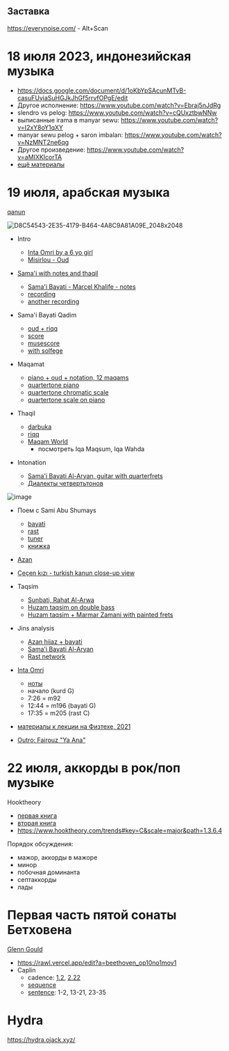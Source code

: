 Заставка
---

https://everynoise.com/ - Alt+Scan




18 июля 2023, индонезийская музыка
===
- https://docs.google.com/document/d/1oKbYpSAcunMTvB-casuFUyiaSuHGJkJhGf5rrvfOPgE/edit
- Другое исполнение: https://www.youtube.com/watch?v=Ebraj5nJdRg 
- slendro vs pelog: https://www.youtube.com/watch?v=cQUxztbwNNw 
- выписанные irama в manyar sewu: https://www.youtube.com/watch?v=I2xY8oY1qXY 
- manyar sewu pelog + saron imbalan: https://www.youtube.com/watch?v=NzMNT2ne6qg
- Другое произведение: https://www.youtube.com/watch?v=aMIXKIcorTA
- [ещё материалы](https://github.com/vpavlenko/study-music/blob/main/parts/gamelan.md)





19 июля, арабская музыка
===

[qanun](https://hmtrad.com/products/arabic-qanun-kanun-used)

![D8C54543-2E35-4179-B464-4A8C9A81A09E_2048x2048](https://github.com/vpavlenko/study-music/assets/1491908/de2ba56a-709c-4523-89f5-aa0c8533d4fd)

- Intro
  - [Inta Omri by a 6 yo girl](https://www.youtube.com/watch?v=2zifL7SgWXk)
  - [Misirlou - Oud](https://www.youtube.com/watch?v=ymTnXVKnvPY)


- [Sama'i with notes and thaqil](https://www.youtube.com/@musicechafi/search?query=%D8%B3%D9%85%D8%A7%D8%B9%D9%8A)
  - [Sama'i Bayati - Marcel Khalife - notes](https://www.youtube.com/watch?v=8uj9SlMsFVI)
  - [recording](https://www.youtube.com/watch?v=qQFhCVQ_KfI)
  - [another recording](https://www.youtube.com/watch?v=Z6V6qrglA-0)

- Sama'i Bayati Qadim
  - [oud + riqq](https://www.youtube.com/watch?v=cMVhlhJ9gX8)
  - [score](https://www.arabicmusicalscores.com/wp-content/uploads/2018/06/SamaiiBayatQadim_IbrahimMasri_ArabicMusicalScores.pdf)
  - [musescore](https://musescore.com/user/36026841/scores/6471937)
  - [with solfege](https://www.youtube.com/watch?v=-8O7vtJjkjw)


- Maqamat
  - [piano + oud + notation, 12 maqams](https://www.youtube.com/watch?v=UbwsCHAZM9E)
  - [quartertone piano](https://sites.uniarts.fi/web/quartertonepiano/play-online)
  - [quartertone chromatic scale](https://www.youtube.com/watch?v=wlhsgm98zU4)
  - [quartertone scale on piano](https://www.youtube.com/watch?v=jZkeuwyG328)


- Thaqil
  - [darbuka](https://youtu.be/kNMTnR4Ed6U?t=24)
  - [riqq](https://www.youtube.com/watch?v=E-Nv_zyeJOM)
  - [Maqam World](https://www.maqamworld.com/en/iqaa/samai_thaqil.php)
    - посмотреть Iqa Maqsum, Iqa Wahda

- Intonation
  - [Sama'i Bayati Al-Aryan, guitar with quarterfrets](https://www.youtube.com/watch?v=af5ghQLnMgw)
  - [Диалекты четвертьтонов](https://youtu.be/YCVFkircZUg?t=58)

![image](https://github.com/vpavlenko/study-music/assets/1491908/c5e0984b-221c-439f-955a-7244a56665ef)


- Поем с Sami Abu Shumays
  - [bayati](https://youtu.be/oNbFbxwepgQ?t=127)
  - [rast](https://youtu.be/xN7E1pc8Y2Y?t=82)
  - [tuner](https://www.onlinemictest.com/tuners/chromatic-tuner/)
  - [книжка](https://www.maqamworld.com/en/book.php)

- [Azan](https://www.youtube.com/@mosabalibrahim9753/videos)

- [Çeçen kızı - turkish kanun close-up view](https://www.youtube.com/watch?v=YIK1iDXC8TA)

- Taqsim
  - [Sunbati, Rahat Al-Arwa](https://www.youtube.com/watch?v=CvWT8zfZ0w0)
  - [Huzam taqsim on double bass](https://www.youtube.com/watch?v=TatBgc2cD9s)
  - [Huzam taqsim + Marmar Zamani with painted frets](https://www.youtube.com/watch?v=E0X12oadxCs)

- Jins analysis
  - [Azan hijaz + bayati](https://maqamlessons.com/analysis/adhanhijaz.html)
  - [Sama'i Bayati Al-Aryan](https://maqamlessons.com/analysis/samaibayati.html)
  - [Rast network](https://maqamlessons.com/analysis/rast.html)

- [Inta Omri](https://www.youtube.com/watch?v=e7wl1tm35bM)
  - [ноты](https://www.dropbox.com/scl/fi/cfm8ajyvhgg2mnku50uyw/inta_omri.pdf?rlkey=fzx7rsjiyr1x8wxh9rtsn1ds9&dl=0)
  - начало (kurd G)
  - 7:26 = m92
  - 12:44 = m196 (bayati G)
  - 17:35 = m205 (rast C)

- [материалы к лекции на Физтехе, 2021](https://telegra.ph/Lekciya-7-TIPM-MFTI-2021-Arabskaya-muzyka-makamat-07-19)

- [Outro: Fairouz "Ya Ana"](https://www.youtube.com/watch?v=AjIdXqNeaDk&t=30s)

22 июля, аккорды в рок/поп музыке
===

Hooktheory
- [первая книга](https://book-one.hooktheory.com/section/relative-notation)
- [вторая книга](https://book-two.hooktheory.com/section/seventh-chords-extending-the-basic-chords)
- https://www.hooktheory.com/trends#key=C&scale=major&path=1.3.6.4

Порядок обсуждения:
- мажор, аккорды в мажоре
- минор
- побочная доминанта
- септаккорды
- лады

Первая часть пятой сонаты Бетховена
===

[Glenn Gould](https://www.youtube.com/watch?v=LRmkr0Zh1Z8)

- https://rawl.vercel.app/edit?a=beethoven_op10no1mov1
- Caplin
  - cadence: [1.2](http://www.music.mcgill.ca/acf/example1-2.php), [2.22](http://www.music.mcgill.ca/acf/example2-22.php)
  - [sequence](http://www.music.mcgill.ca/acf/example1-3.php)
  - [sentence](http://www.music.mcgill.ca/acf/example2-1.php): 1-2, 13-21, 23-35

Hydra
===

https://hydra.ojack.xyz/

